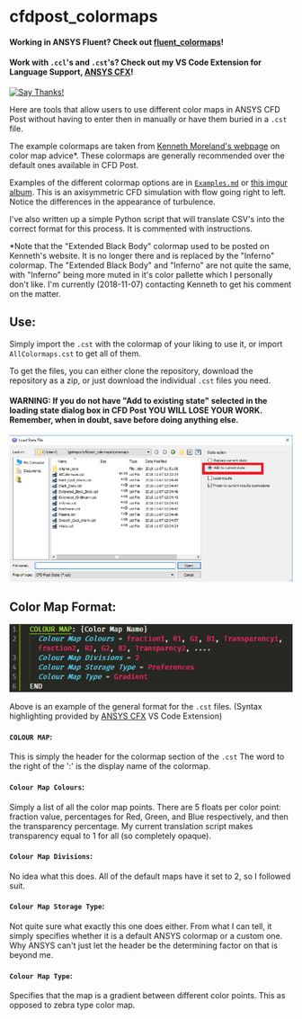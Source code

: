 # cfdpost_colormaps
#### Working in ANSYS Fluent? Check out [fluent_colormaps](https://github.com/u2berggeist/fluent_colormaps)!
#### Work with `.ccl`'s and `.cst`'s? Check out my VS Code Extension for Language Support, [ANSYS CFX](https://marketplace.visualstudio.com/items?itemName=u2berggeist.cfxlanguage)!
[![Say Thanks!](https://img.shields.io/badge/Say-Thanks&#33;-orange.svg?longCache=true&style=flat-square)](https://saythanks.io/to/u2berggeist)

Here are tools that allow users to use different color maps in ANSYS CFD Post without having to enter then in manually or have them buried in a `.cst` file.

The example colormaps are taken from [Kenneth Moreland's webpage](https://www.kennethmoreland.com/color-advice/) on color map advice*. These colormaps are generally recommended over the default ones available in CFD Post.

Examples of the different colormap options are in [`Examples.md`](./Examples.md) or [this imgur album](https://imgur.com/a/hL35KCY). This is an axisymmetric CFD simulation with flow going right to left. Notice the differences in the appearance of turbulence. 

I've also written up a simple Python script that will translate CSV's into the correct format for this process. It is commented with instructions.

\*Note that the "Extended Black Body" colormap used to be posted on Kenneth's website. It is no longer there and is replaced by the "Inferno" colormap. The "Extended Black Body" and "Inferno" are not quite the same, with "Inferno" being more muted in it's color pallette which I personally don't like. I'm currently (2018-11-07) contacting Kenneth to get his comment on the matter.

## Use:
Simply import the `.cst` with the colormap of your liking to use it, or import `AllColormaps.cst` to get all of them. 

To get the files, you can either clone the repository, download the repository as a zip, or just download the individual `.cst` files you need. 

#### WARNING: If you do not have "Add to existing state" selected in the loading state dialog box in CFD Post **YOU WILL LOSE YOUR WORK**. Remember, when in doubt, save before doing anything else.
![Load State Dialog Box](images/loadstatefiledialogbox.PNG)

## Color Map Format:

![Example Color Map](images/examplecolormap.PNG)

Above is an example of the general format for the `.cst` files. (Syntax highlighting provided by [ANSYS CFX](https://marketplace.visualstudio.com/items?itemName=u2berggeist.cfxlanguage) VS Code Extension)

#### `COLOUR MAP`:
This is simply the header for the colormap section of the `.cst` The word to the right of the ':' is the display name of the colormap.

#### `Colour Map Colours`:
Simply a list of all the color map points. There are 5 floats per color point: fraction value, percentages for Red, Green, and Blue respectively, and then the transparency percentage. My current translation script makes transparency equal to 1 for all (so completely opaque).

#### `Colour Map Divisions`:
No idea what this does. All of the default maps have it set to 2, so I followed suit.

#### `Colour Map Storage Type`:
Not quite sure what exactly this one does either. From what I can tell, it simply specifies whether it is a default ANSYS colormap or a custom one. Why ANSYS can't just let the header be the determining factor on that is beyond me.

#### `Colour Map Type`:
Specifies that the map is a gradient between different color points. This as opposed to zebra type color map.